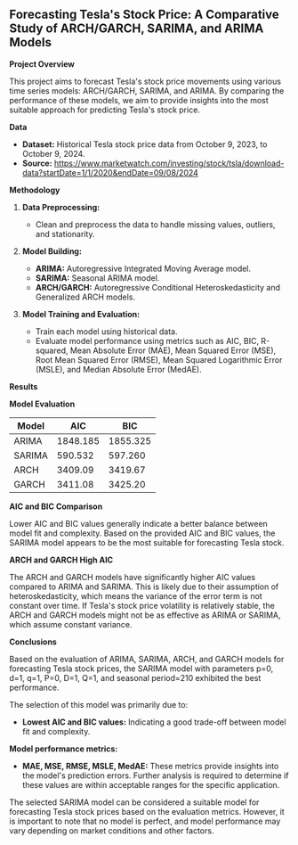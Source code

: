 ## Forecasting Tesla's Stock Price: A Comparative Study of ARCH/GARCH, SARIMA, and ARIMA Models

**Project Overview**

This project aims to forecast Tesla's stock price movements using various time series models: ARCH/GARCH, SARIMA, and ARIMA. By comparing the performance of these models, we aim to provide insights into the most suitable approach for predicting Tesla's stock price.

**Data**

* **Dataset:** Historical Tesla stock price data from October 9, 2023, to October 9, 2024.
* **Source:** https://www.marketwatch.com/investing/stock/tsla/download-data?startDate=1/1/2020&endDate=09/08/2024

**Methodology**

1. **Data Preprocessing:**
   * Clean and preprocess the data to handle missing values, outliers, and stationarity.

2. **Model Building:**
   * **ARIMA:** Autoregressive Integrated Moving Average model.
   * **SARIMA:** Seasonal ARIMA model.
   * **ARCH/GARCH:** Autoregressive Conditional Heteroskedasticity and Generalized ARCH models.

3. **Model Training and Evaluation:**
   * Train each model using historical data.
   * Evaluate model performance using metrics such as AIC, BIC, R-squared, Mean Absolute Error (MAE), Mean Squared Error (MSE), Root Mean Squared Error (RMSE), Mean Squared Logarithmic Error (MSLE), and Median Absolute Error (MedAE).

**Results**

**Model Evaluation**

| Model | AIC | BIC |
|---|---|---|
| ARIMA | 1848.185 | 1855.325 |
| SARIMA | 590.532 | 597.260 |
| ARCH | 3409.09 | 3419.67 |
| GARCH | 3411.08 | 3425.20 |

**AIC and BIC Comparison**

Lower AIC and BIC values generally indicate a better balance between model fit and complexity. Based on the provided AIC and BIC values, the SARIMA model appears to be the most suitable for forecasting Tesla stock.

**ARCH and GARCH High AIC**

The ARCH and GARCH models have significantly higher AIC values compared to ARIMA and SARIMA. This is likely due to their assumption of heteroskedasticity, which means the variance of the error term is not constant over time. If Tesla's stock price volatility is relatively stable, the ARCH and GARCH models might not be as effective as ARIMA or SARIMA, which assume constant variance.

**Conclusions**

Based on the evaluation of ARIMA, SARIMA, ARCH, and GARCH models for forecasting Tesla stock prices, the SARIMA model with parameters p=0, d=1, q=1, P=0, D=1, Q=1, and seasonal period=210 exhibited the best performance.

The selection of this model was primarily due to:

* **Lowest AIC and BIC values:** Indicating a good trade-off between model fit and complexity.

**Model performance metrics:**

* **MAE, MSE, RMSE, MSLE, MedAE:** These metrics provide insights into the model's prediction errors. Further analysis is required to determine if these values are within acceptable ranges for the specific application.

The selected SARIMA model can be considered a suitable model for forecasting Tesla stock prices based on the evaluation metrics. However, it is important to note that no model is perfect, and model performance may vary depending on market conditions and other factors.
